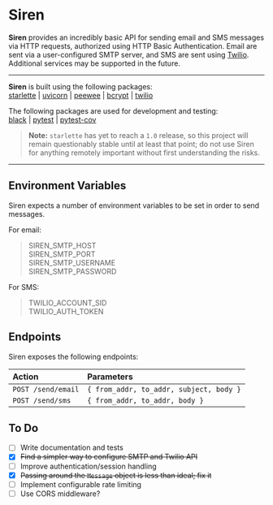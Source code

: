 # Siren

**Siren** provides an incredibly basic API for sending email and SMS messages via HTTP requests, authorized using HTTP Basic Authentication. Email are sent via a user-configured SMTP server, and SMS are sent using [Twilio](https://www.twilio.com/). Additional services may be supported in the future.

- - -

**Siren** is built using the following packages:  
[starlette](https://github.com/encode/starlette) | [uvicorn](https://github.com/encode/uvicorn) | [peewee](https://github.com/coleifer/peewee) | [bcrypt](https://github.com/pyca/bcrypt/) | [twilio](https://github.com/twilio/twilio-python)

The following packages are used for development and testing:  
[black](https://github.com/ambv/black) | [pytest](https://github.com/pytest-dev/pytest) | [pytest-cov](https://github.com/pytest-dev/pytest-cov)

> **Note:** `starlette` has yet to reach a `1.0` release, so this project will remain questionably stable until at least that point; do not use Siren for anything remotely important without first understanding the risks.

- - -

## Environment Variables

Siren expects a number of environment variables to be set in order to send messages.

For email:

> SIREN_SMTP_HOST  
> SIREN_SMTP_PORT  
> SIREN_SMTP_USERNAME  
> SIREN_SMTP_PASSWORD

For SMS:

> TWILIO_ACCOUNT_SID  
> TWILIO_AUTH_TOKEN


## Endpoints

Siren exposes the following endpoints:

| Action             | Parameters                              |
|:-------------------|:----------------------------------------|
| `POST /send/email` | `{ from_addr, to_addr, subject, body }` |
| `POST /send/sms`   | `{ from_addr, to_addr, body }`          |


## To Do

- [ ] Write documentation and tests  
- [x] ~~Find a simpler way to configure SMTP and Twilio API~~  
- [ ] Improve authentication/session handling  
- [x] ~~Passing around the `Message` object is less than ideal; fix it~~  
- [ ] Implement configurable rate limiting  
- [ ] Use CORS middleware?  
